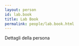 ```yaml
---
layout: person
id: lab.book
title: Lab Book
permalink: people/lab.book.html
---
```


Dettagli della persona